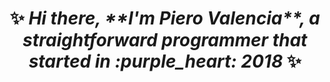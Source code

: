 <h1 align="center">
  ✨ <i>Hi there, **I'm Piero Valencia**, a straightforward programmer that started in :purple_heart: 2018</i> ✨
</h1>

<!--
**PieroValencia4/PieroValencia4** is a ✨ _special_ ✨ repository because its `README.md` (this file) appears on your GitHub profile.

Here are some ideas to get you started:

- 🔭 I’m currently working on ...
- 🌱 I’m currently learning ...
- 👯 I’m looking to collaborate on ...
- 🤔 I’m looking for help with ...
- 💬 Ask me about ...
- 📫 How to reach me: ...
- 😄 Pronouns: ...
- ⚡ Fun fact: ...
-->
